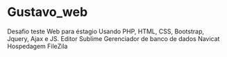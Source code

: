 # Gustavo_web
Desafio teste Web para éstagio
Usando PHP, HTML, CSS, Bootstrap, Jquery, Ajax e JS.
Editor Sublime
Gerenciador de banco de dados Navicat
Hospedagem FileZila
